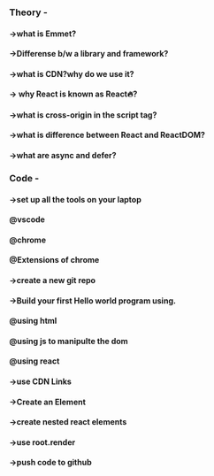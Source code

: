 ### Theory - 
#### ->what is Emmet? 
#### ->Differense b/w a library and framework?
#### ->what is CDN?why do we use it?
#### -> why React is known as React🔥?
#### ->what is cross-origin in the script tag?
#### ->what is difference between React and ReactDOM?
#### ->what are async and defer?


### Code - 
#### ->set up all the tools on your laptop 
#### @vscode 
#### @chrome 
#### @Extensions of chrome 
#### ->create a new git repo 
#### ->Build your first Hello world program using.
#### @using html 
#### @using js to manipulte the dom
#### @using react
#### ->use CDN Links
#### ->Create an Element 
#### ->create nested react elements
#### ->use root.render
#### ->push code to github